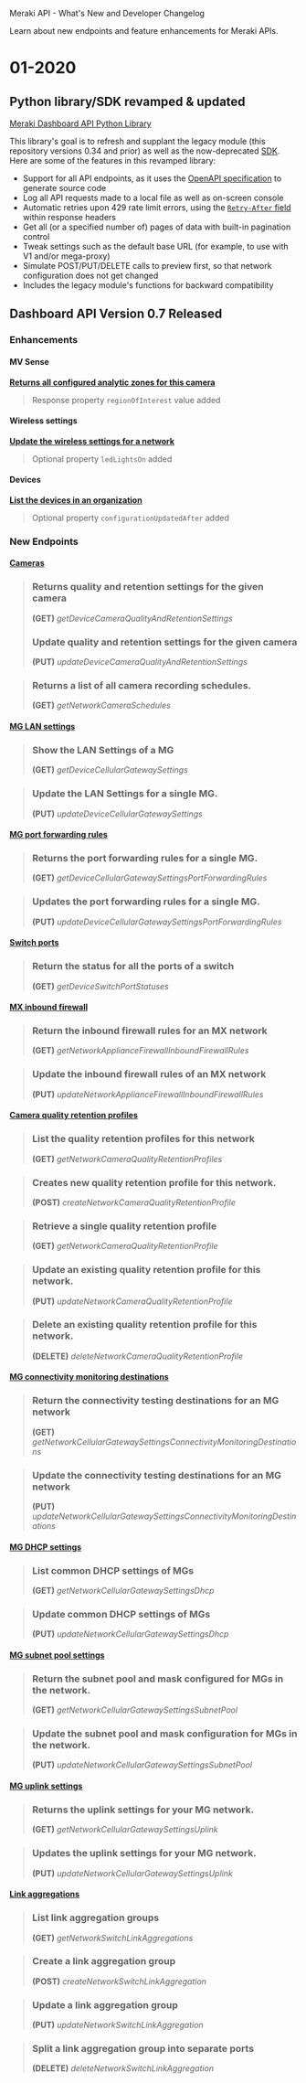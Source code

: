 <seotitle>Meraki API - What's New and Developer Changelog</seotitle>

<seodescription>Learn about new endpoints and feature enhancements for Meraki APIs.</seodescription>

# 01-2020

## Python library/SDK revamped & updated

[Meraki Dashboard API Python Library](https://github.com/meraki/dashboard-api-python/)

This library's goal is to refresh and supplant the legacy module (this repository versions 0.34 and prior) as well as the now-deprecated [SDK](https://github.com/meraki/meraki-python-sdk). Here are some of the features in this revamped library:
* Support for all API endpoints, as it uses the [OpenAPI specification](https://api.meraki.com/api/v0/openapiSpec) to generate source code
* Log all API requests made to a local file as well as on-screen console
* Automatic retries upon 429 rate limit errors, using the [`Retry-After` field](https://developer.cisco.com/meraki/api/#/rest/guides/rate-limit-errors) within response headers
* Get all (or a specified number of) pages of data with built-in pagination control
* Tweak settings such as the default base URL (for example, to use with V1 and/or mega-proxy)
* Simulate POST/PUT/DELETE calls to preview first, so that network configuration does not get changed
* Includes the legacy module's functions for backward compatibility


## Dashboard API Version 0.7 Released

### Enhancements

#### MV Sense

**[Returns all configured analytic zones for this camera](https://developer.cisco.com/meraki/api/#/rest/api-endpoints/cameras/get-device-camera-quality-and-retention-settings)**
> Response property `regionOfInterest` value added

#### Wireless settings

**[Update the wireless settings for a network](https://developer.cisco.com/meraki/api/#/rest/api-endpoints/wireless-settings/get-network-wireless-settings)**
> Optional property `ledLightsOn` added

#### Devices

**[List the devices in an organization](https://developer.cisco.com/meraki/api/#/rest/api-endpoints/devices/get-organization-devices)**
> Optional property `configurationUpdatedAfter` added

### New Endpoints

#### [Cameras](https://developer.cisco.com/meraki/api/#/rest/api-endpoints/cameras)

> ### Returns quality and retention settings for the given camera
> 
> **(GET)** _getDeviceCameraQualityAndRetentionSettings_
> 
> ### Update quality and retention settings for the given camera
> 
> **(PUT)** _updateDeviceCameraQualityAndRetentionSettings_

> ### Returns a list of all camera recording schedules.
> 
> **(GET)** _getNetworkCameraSchedules_


#### [MG LAN settings](https://developer.cisco.com/meraki/api/#/rest/api-endpoints/mg-lan-settings)

> ### Show the LAN Settings of a MG
> 
> **(GET)** _getDeviceCellularGatewaySettings_

> ### Update the LAN Settings for a single MG.
> 
> **(PUT)** _updateDeviceCellularGatewaySettings_



#### [MG port forwarding rules](https://developer.cisco.com/meraki/api/#/rest/api-endpoints/mg-port-forwarding-rules)

> ### Returns the port forwarding rules for a single MG.
> 
> **(GET)** _getDeviceCellularGatewaySettingsPortForwardingRules_

> ### Updates the port forwarding rules for a single MG.
> 
> **(PUT)** _updateDeviceCellularGatewaySettingsPortForwardingRules_

#### [Switch ports](https://developer.cisco.com/meraki/api/#/rest/api-endpoints/switch-ports/get-device-switch-port-statuses)

> ### Return the status for all the ports of a switch
> 
> **(GET)** _getDeviceSwitchPortStatuses_

#### [MX inbound firewall](https://developer.cisco.com/meraki/api/#/rest/api-endpoints/mx-inbound-firewall)

> ### Return the inbound firewall rules for an MX network
> 
> **(GET)** _getNetworkApplianceFirewallInboundFirewallRules_

> ### Update the inbound firewall rules of an MX network
> 
> **(PUT)** _updateNetworkApplianceFirewallInboundFirewallRules_

#### [Camera quality retention profiles](https://developer.cisco.com/meraki/api/#/rest/api-endpoints/camera-quality-retention-profiles)

> ### List the quality retention profiles for this network
> 
> **(GET)** _getNetworkCameraQualityRetentionProfiles_

> ### Creates new quality retention profile for this network.
> 
> **(POST)** _createNetworkCameraQualityRetentionProfile_

> ### Retrieve a single quality retention profile
> 
> **(GET)** _getNetworkCameraQualityRetentionProfile_

> ### Update an existing quality retention profile for this network.
> 
> **(PUT)** _updateNetworkCameraQualityRetentionProfile_

> ### Delete an existing quality retention profile for this network.
> 
> **(DELETE)** _deleteNetworkCameraQualityRetentionProfile_

#### [MG connectivity monitoring destinations](https://developer.cisco.com/meraki/api/#/rest/api-endpoints/mg-connectivity-monitoring-destinations)

> ### Return the connectivity testing destinations for an MG network
> 
> **(GET)** _getNetworkCellularGatewaySettingsConnectivityMonitoringDestinations_

> ### Update the connectivity testing destinations for an MG network
> 
> **(PUT)** _updateNetworkCellularGatewaySettingsConnectivityMonitoringDestinations_

#### [MG DHCP settings](https://developer.cisco.com/meraki/api/#/rest/api-endpoints/mg-dhcp-settings)

> ### List common DHCP settings of MGs
> 
> **(GET)** _getNetworkCellularGatewaySettingsDhcp_

> ### Update common DHCP settings of MGs
> 
> **(PUT)** _updateNetworkCellularGatewaySettingsDhcp_


#### [MG subnet pool settings](https://developer.cisco.com/meraki/api/#/rest/api-endpoints/mg-subnet-pool-settings)

> ### Return the subnet pool and mask configured for MGs in the network.
> 
> **(GET)** _getNetworkCellularGatewaySettingsSubnetPool_

> ### Update the subnet pool and mask configuration for MGs in the network.
> 
> **(PUT)** _updateNetworkCellularGatewaySettingsSubnetPool_

#### [MG uplink settings](https://developer.cisco.com/meraki/api/#/rest/api-endpoints/mg-uplink-settings)

> ### Returns the uplink settings for your MG network.
> 
> **(GET)** _getNetworkCellularGatewaySettingsUplink_

> ### Updates the uplink settings for your MG network.
> 
> **(PUT)** _updateNetworkCellularGatewaySettingsUplink_


#### [Link aggregations](https://developer.cisco.com/meraki/api/#/rest/api-endpoints/link-aggregations)

> ### List link aggregation groups
> 
> **(GET)** _getNetworkSwitchLinkAggregations_

> ### Create a link aggregation group
> 
> **(POST)** _createNetworkSwitchLinkAggregation_

> ### Update a link aggregation group
> 
> **(PUT)** _updateNetworkSwitchLinkAggregation_

> ### Split a link aggregation group into separate ports
> 
> **(DELETE)** _deleteNetworkSwitchLinkAggregation_

